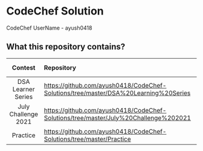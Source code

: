 # CodeChef Solution

CodeChef UserName - ayush0418

## What this repository contains?

Contest  |  Repository  |  Contest Code
:-------:  |  :----------  |  :------------:
DSA Learner Series | https://github.com/ayush0418/CodeChef-Solutions/tree/master/DSA%20Learning%20Series | LEARNDSA
July Challenge 2021 | https://github.com/ayush0418/CodeChef-Solutions/tree/master/July%20Challenge%202021 | JULY21
Practice  | https://github.com/ayush0418/CodeChef-Solutions/tree/master/Practice | PRACTICE
